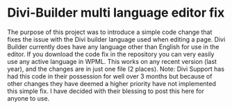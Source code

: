 # Divi-Builder multi language editor fix

The purpose of this project was to introduce a simple code change that fixes the issue with the Divi builder language used when editing a page.
Divi Builder currently does have any language other than English for use in the editor.
If you download the code fix in the repository you can very easily use any active language in WPML.
This works on any recent version (last year), and the changes are in just one file (2 places).
Note: Divi Support has had this code in their possession for well over 3 months but because of other changes they have deemed a higher priority
have not implemented this simple fix.
I have decided with their blessing to post this here for anyone to use.
